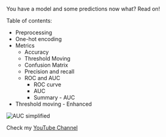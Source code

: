 You have a model and some predictions now what? Read on!

Table of contents:

- Preprocessing
- One-hot encoding
- Metrics
  - Accuracy
  - Threshold Moving
  - Confusion Matrix
  - Precision and recall
  - ROC and AUC
    - ROC curve
    - AUC
    - Summary - AUC
- Threshold moving - Enhanced

![AUC simplified](https://drive.google.com/uc?id=19Leb8LI1uOGPxOOY5FmFcSm19RMYLXyD)

Check my [YouTube Channel](https://www.youtube.com/@ammopy)
